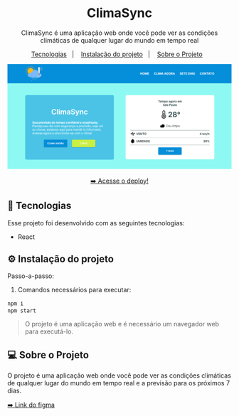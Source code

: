 <h1 align="center"> ClimaSync </h1>

<p align="center">
  ClimaSync é uma aplicação web onde você pode ver as condições climáticas de qualquer lugar do mundo em tempo real<br/>
</p>

<p align="center">
  <a href="#-tecnologias">Tecnologias</a>&nbsp;&nbsp;&nbsp;|&nbsp;&nbsp;&nbsp;
  <a href="#-instalação-do-projeto">Instalação do projeto</a>&nbsp;&nbsp;&nbsp;|&nbsp;&nbsp;&nbsp;
  <a href="#-sobre-o-projeto">Sobre o Projeto</a>&nbsp;&nbsp;&nbsp;
</p>

<p align="center">
  <img alt="imagem do site pronto no vercel" src="./src/assets/PreviewClimaSync.png">
</p>

<p align="center">
  <a href="vs12-front-react-climasync.vercel.app" target="_blank">➡️ Acesse o deploy!</a>
</p>

## 🚀 Tecnologias

Esse projeto foi desenvolvido com as seguintes tecnologias:

- React

## ⚙️ Instalação do projeto

Passo-a-passo:

1. Comandos necessários para executar:

```
npm i
npm start
```

> O projeto é uma aplicação web e é necessário um navegador web para executá-lo.

## 💻 Sobre o Projeto

O projeto é uma aplicação web onde você pode ver as condições climáticas de qualquer lugar do mundo em tempo real e a previsão para os próximos 7 dias.

<a href="https://www.figma.com/file/8dnkAc5OJeLOs8sYZYPlJ5/ClimaSync?type=design&node-id=4%3A100&mode=design&t=pRvf9tuO2aAwcOM1-1" target="_blank">➡️ Link do figma</a>